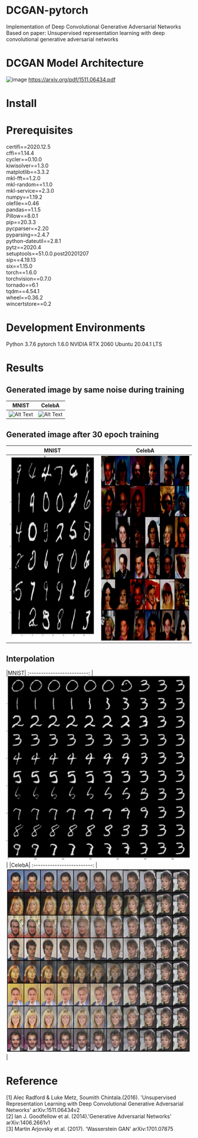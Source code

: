 
# DCGAN-pytorch
Implementation of Deep Convolutional Generative Adversarial Networks<br>
Based on paper: Unsupervised representation learning with deep convolutional generative adversarial networks<br>


# DCGAN Model Architecture
![image](https://user-images.githubusercontent.com/61140071/101329973-69313280-38b5-11eb-876d-e88e3e8a47ad.png)
https://arxiv.org/pdf/1511.06434.pdf
# Install

# Prerequisites

certifi==2020.12.5\
cffi==1.14.4\
cycler==0.10.0\
kiwisolver==1.3.0\
matplotlib==3.3.2\
mkl-fft==1.2.0\
mkl-random==1.1.0\
mkl-service==2.3.0\
numpy==1.19.2\
olefile==0.46\
pandas==1.1.5\
Pillow==8.0.1\
pip==20.3.3\
pycparser==2.20\
pyparsing==2.4.7\
python-dateutil==2.8.1\
pytz==2020.4\
setuptools==51.0.0.post20201207\
sip==4.19.13\
six==1.15.0\
torch==1.6.0\
torchvision==0.7.0\
tornado==6.1\
tqdm==4.54.1\
wheel==0.36.2\
wincertstore==0.2



# Development Environments

Python 3.7.6
pytorch 1.6.0
NVIDIA RTX 2060
Ubuntu 20.04.1 LTS

# Results
## Generated image by same noise during training
|MNIST|CelebA|
:-------------------------:|:-------------------------:
![Alt Text](https://github.com/hectic97/DCGAN-pytorch/raw/main/examples/mnist_z_gen.gif)|![Alt Text](https://github.com/hectic97/DCGAN-pytorch/raw/main/examples/celebA_gif.gif)

## Generated image after 30 epoch training
|MNIST|CelebA|
:-------------------------:|:-------------------------:
<img src="https://github.com/hectic97/DCGAN-pytorch/raw/main/examples/gen_image.JPG" width="500" height="500">| <img src="https://github.com/hectic97/DCGAN-pytorch/raw/main/examples/celeba_30epoch.JPG" width="500" height="500">

## Interpolation
|MNIST|
:-------------------------:
|<img src="https://github.com/hectic97/DCGAN-pytorch/raw/main/examples/interpolate.png" width="500" height="500">|
|CelebA|
:-------------------------:
|<img src="https://github.com/hectic97/DCGAN-pytorch/blob/main/examples/celeba_interpolation_denomalized.png" width="500" height="500"> |



# Reference
[1] Alec Radford & Luke Metz, Soumith Chintala.(2016). 'Unsupervised Representation Learning with Deep Convolutional Generative Adversarial Networks' arXiv:1511.06434v2<br>
[2] Ian J. Goodfellow et al. (2014).'Generative Adversarial Networks' arXiv:1406.2661v1<br>
[3] Martin Arjovsky et al. (2017). 'Wasserstein GAN' arXiv:1701.07875<br>
